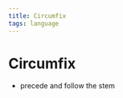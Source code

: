 ```yaml
---
title: Circumfix
tags: language
---
```


# Circumfix
- precede and follow the stem




























































